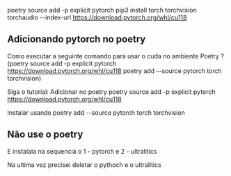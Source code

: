 poetry source add -p explicit pytorch pip3 install torch torchvision torchaudio --index-url https://download.pytorch.org/whl/cu118

## Adicionando pytorch no poetry 

Como executar a seguinte comando para usar o cuda no ambiente Poetry ? (poetry source add -p explicit pytorch https://download.pytorch.org/whl/cu118
poetry add --source pytorch torch torchvision)

Siga o tutorial:
Adicionar no poetry
poetry source add -p explicit pytorch https://download.pytorch.org/whl/cu118

Instalar usando
poetry add --source pytorch torch torchvision


## Não use o poetry 

E instalala na sequencia o 1 - pytorch e 2 - ultralitics

Na ultima vez precisei deletar o pythoch e o ultralitics